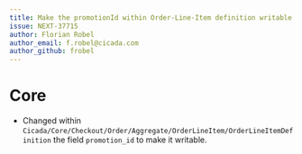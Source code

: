 ```yaml
---
title: Make the promotionId within Order-Line-Item definition writable for AdminAPI
issue: NEXT-37715
author: Florian Robel
author_email: f.robel@cicada.com
author_github: frobel
---
```

# Core
* Changed within `Cicada/Core/Checkout/Order/Aggregate/OrderLineItem/OrderLineItemDefinition` the field `promotion_id` to make it writable.
